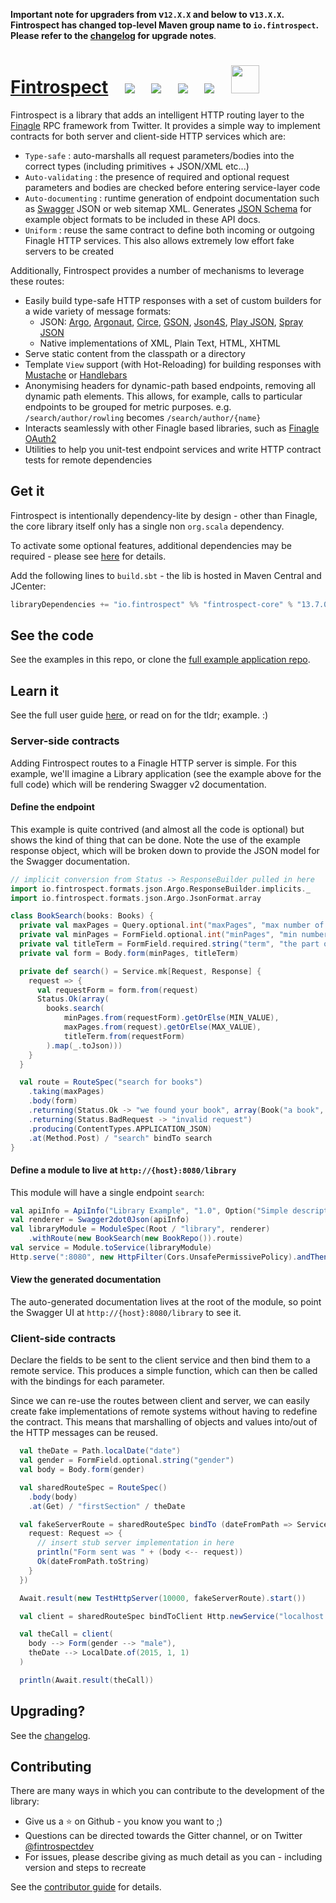 <b>Important note for upgraders from v`12.X.X` and below to v`13.X.X`. Fintrospect has changed top-level Maven group name to `io.fintrospect`. Please refer to the  <a href="http://fintrospect.io/changelog">changelog</a> for upgrade notes</b>.

<h1>
<a href="http://fintrospect.io">Fintrospect</a>&nbsp;&nbsp;&nbsp;
<a href="https://bintray.com/fintrospect/maven/fintrospect-core/_latestVersion"><img src="https://api.bintray.com/packages/fintrospect/maven/fintrospect-core/images/download.svg"/></a>&nbsp;&nbsp;&nbsp;
<a href="https://travis-ci.org/daviddenton/fintrospect"><img src="https://travis-ci.org/daviddenton/fintrospect.svg?branch=master"/></a>&nbsp;&nbsp;&nbsp;
<a href="https://coveralls.io/github/daviddenton/fintrospect?branch=master"><img src="https://coveralls.io/repos/daviddenton/fintrospect/badge.svg?branch=master"/></a>&nbsp;&nbsp;&nbsp;
<a href="https://gitter.im/daviddenton/fintrospect"><img src="https://badges.gitter.im/daviddenton/fintrospect.svg"/></a>&nbsp;&nbsp;&nbsp;
<a href="https://bintray.com/daviddenton/maven/fintrospect/view?source=watch"><img height="45" src="https://www.bintray.com/docs/images/bintray_badge_color.png"/></a>&nbsp;&nbsp;&nbsp;
</h1>

Fintrospect is a library that adds an intelligent HTTP routing layer to the 
<a href="http://twitter.github.io/finagle/">Finagle</a> RPC framework from Twitter. It provides a simple way to 
implement contracts for both server and client-side HTTP services which are:

- ```Type-safe``` : auto-marshalls all request parameters/bodies into the correct types (including primitives + JSON/XML etc...)
- ```Auto-validating``` : the presence of required and optional request parameters and bodies are checked before entering service-layer code
- ```Auto-documenting``` : runtime generation of endpoint documentation such as <a href="http://swagger.io/">Swagger</a> JSON or web sitemap XML. 
Generates <a href="http://json-schema.org/">JSON Schema</a> for example object formats to be included in these API docs.
- ```Uniform``` : reuse the same contract to define both incoming or outgoing Finagle HTTP services. This also allows extremely low effort fake servers to be created

Additionally, Fintrospect provides a number of mechanisms to leverage these routes:

- Easily build type-safe HTTP responses with a set of custom builders for a wide variety of message formats:
  - JSON: <a href="http://argo.sourceforge.net/">Argo</a>, <a href="http://argonaut.io/">Argonaut</a>, 
  <a href="https://github.com/travisbrown/circe">Circe</a>, <a href="https://github.com/google/gson">GSON</a>, 
  <a href="http://json4s.org/">Json4S</a>, <a href="https://github.com/playframework">Play JSON</a>, 
  <a href="https://github.com/spray/spray-json">Spray JSON</a>
  - Native implementations of XML, Plain Text, HTML, XHTML
- Serve static content from the classpath or a directory
- Template ```View``` support (with Hot-Reloading) for building responses with <a href="http://mustache.github.io/">Mustache</a> or <a href="http://handlebarsjs.com">Handlebars</a>
- Anonymising headers for dynamic-path based endpoints, removing all dynamic path elements. This allows, for example, calls to particular endpoints to be grouped for metric purposes. e.g. 
```/search/author/rowling``` becomes ```/search/author/{name}```
- Interacts seamlessly with other Finagle based libraries, such as <a href="https://github.com/finagle/finagle-oauth2">Finagle OAuth2</a> 
- Utilities to help you unit-test endpoint services and write HTTP contract tests for remote dependencies 

## Get it
Fintrospect is intentionally dependency-lite by design - other than Finagle, the core library itself only has a single non `org.scala` dependency.

To activate some optional features, additional dependencies may be required - please see <a href="http://fintrospect.io/installation">here</a> for details.

Add the following lines to ```build.sbt``` - the lib is hosted in Maven Central and JCenter:
```scala
libraryDependencies += "io.fintrospect" %% "fintrospect-core" % "13.7.0"
```

## See the code
See the examples in this repo, or clone the <a href="http://github.com/daviddenton/fintrospect-example-app">full example application repo</a>.

## Learn it
See the full user guide <a href="http://fintrospect.io/">here</a>, or read on for the tldr; example. :)

### Server-side contracts
Adding Fintrospect routes to a Finagle HTTP server is simple. For this example, we'll imagine a Library application (see the example 
above for the full code) which will be rendering Swagger v2 documentation.

#### Define the endpoint
This example is quite contrived (and almost all the code is optional) but shows the kind of thing that can be done. Note the use of the 
example response object, which will be broken down to provide the JSON model for the Swagger documentation. 

```scala
// implicit conversion from Status -> ResponseBuilder pulled in here
import io.fintrospect.formats.json.Argo.ResponseBuilder.implicits._
import io.fintrospect.formats.json.Argo.JsonFormat.array

class BookSearch(books: Books) {
  private val maxPages = Query.optional.int("maxPages", "max number of pages in book")
  private val minPages = FormField.optional.int("minPages", "min number of pages in book")
  private val titleTerm = FormField.required.string("term", "the part of the title to look for")
  private val form = Body.form(minPages, titleTerm)

  private def search() = Service.mk[Request, Response] { 
    request => {
      val requestForm = form.from(request)
      Status.Ok(array(
        books.search(
            minPages.from(requestForm).getOrElse(MIN_VALUE), 
            maxPages.from(request).getOrElse(MAX_VALUE),
            titleTerm.from(requestForm)
        ).map(_.toJson)))
    }
  }

  val route = RouteSpec("search for books")
    .taking(maxPages)
    .body(form)
    .returning(Status.Ok -> "we found your book", array(Book("a book", "authorName", 99).toJson))
    .returning(Status.BadRequest -> "invalid request")
    .producing(ContentTypes.APPLICATION_JSON)
    .at(Method.Post) / "search" bindTo search
}
```

#### Define a module to live at ```http://{host}:8080/library```
This module will have a single endpoint ```search```:

```scala
val apiInfo = ApiInfo("Library Example", "1.0", Option("Simple description"))
val renderer = Swagger2dot0Json(apiInfo) 
val libraryModule = ModuleSpec(Root / "library", renderer)
    .withRoute(new BookSearch(new BookRepo()).route)
val service = Module.toService(libraryModule)
Http.serve(":8080", new HttpFilter(Cors.UnsafePermissivePolicy).andThen(service)) 
```

#### View the generated documentation
The auto-generated documentation lives at the root of the module, so point the Swagger UI at ```http://{host}:8080/library``` to see it.

### Client-side contracts
Declare the fields to be sent to the client service and then bind them to a remote service. This produces a simple function, which can 
then be called with the bindings for each parameter.

Since we can re-use the routes between client and server, we can easily create fake implementations of remote systems without having to 
redefine the contract. This means that marshalling of objects and values into/out of the HTTP messages can be reused.
```scala
  val theDate = Path.localDate("date")
  val gender = FormField.optional.string("gender")
  val body = Body.form(gender)

  val sharedRouteSpec = RouteSpec()
    .body(body)
    .at(Get) / "firstSection" / theDate

  val fakeServerRoute = sharedRouteSpec bindTo (dateFromPath => Service.mk[Request, Response] {
    request: Request => {
      // insert stub server implementation in here
      println("Form sent was " + (body <-- request))
      Ok(dateFromPath.toString)
    }
  })

  Await.result(new TestHttpServer(10000, fakeServerRoute).start())

  val client = sharedRouteSpec bindToClient Http.newService("localhost:10000")

  val theCall = client(
    body --> Form(gender --> "male"), 
    theDate --> LocalDate.of(2015, 1, 1)
  )

  println(Await.result(theCall))
```

## Upgrading?
See the <a href="https://github.com/daviddenton/fintrospect/blob/master/CHANGELOG.md">changelog</a>.

## Contributing
There are many ways in which you can contribute to the development of the library:

- Give us a ⭐️ on Github - you know you want to ;)
- Questions can be directed towards the Gitter channel, or on Twitter <a href="https://twitter.com/fintrospectdev">@fintrospectdev</a>
- For issues, please describe giving as much detail as you can - including version and steps to recreate

See the <a href="https://github.com/daviddenton/fintrospect/blob/master/CONTRIBUTING.md"/>contributor guide</a> for details.
